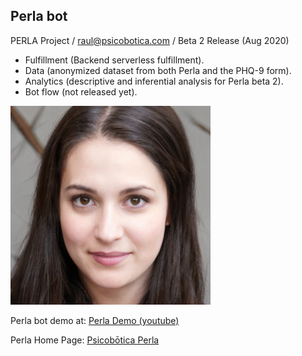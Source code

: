 ## Perla bot
PERLA Project / raul@psicobotica.com / Beta 2 Release (Aug 2020)

- Fulfillment (Backend serverless fulfillment).
- Data (anonymized dataset from both Perla and the PHQ-9 form). 
- Analytics (descriptive and inferential analysis for Perla beta 2). 
- Bot flow (not released yet).

![Perla's face](Perla_320.png)

Perla bot demo at: [Perla Demo (youtube)](https://www.youtube.com/watch?v=1ph-8UHc2IM)

Perla Home Page: [Psicobōtica Perla](https://www.psicobotica.com/productos/psicologia-clinica/psicobotica-perla/)


